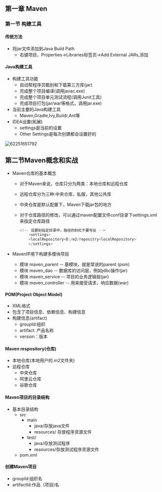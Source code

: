 ## 第一章 Maven

### 第一节 构建工具

#### 传统方法

- 将jar文件添加到Java Build Path
  - 右键项目，Properties->Libraries标签页->Add External JARs,添加

#### Java构建工具

- 构建工具功能
  - 自动帮程序员甄别和下载第三方库(jar)
  - 完成整个项目编译(调用javac.exe)
  - 完成整个项目单元测试流程(调用Junit工具)
  - 完成项目打包(jar/war等格式，调用jar.exe)
- 当前主要的Java构建工具
  - Maven,Gradle,Ivy,Buildr,Ant等
- IDEA设置(拓展)
  - settings是当前的设置
  - Other Settings是每次创建都会设置好的

![62251651792](D:\学习资料\java\Mooc笔记\十三章第一节.png)

## 第二节Maven概念和实战

- Maven仓库的基本概念

  - 对于Maven来说，仓库只分为两类：本地仓库和远程仓库

  - 远程仓库分为三种:中央仓库，私服，其他公共库

  - 中央仓库是默认配置下，Maven下载jar包的地方

  - 对于仓库路径的修改，可以通过maven配置文件conf目录下settings.xml来指定仓库路径

    ~~~java
    <!-- 设置到指定目录中，路径的斜杠不要写反 -->
        <settings>
        <localRepository>D:/m2/repositry<localRepository>
        </settings>
    ~~~

- Maven环境下构建多模块项目

  - 模块 maven_parent -- 基模块，就是常说的parent (pom)
  - 模块 maven_dao -- 数据库的访问层，例如jdbc操作(jar)
  - 模块 maven_service -- 项目的业务逻辑层(jar)
  - 模块 maven_controller -- 用来接受请求，响应数据(war)

#### POM(Project Object Model)

- XML格式
- 包含了项目信息、依赖信息、构建信息
- 构建信息(artifact)
  - groupId:组织
  - artifact: 产品名称
  - version：版本

#### Maven respository(仓库)

- 本地仓库(本地用户的.m2文件夹)
- 远程仓库
  - 中央仓库
  - 阿里云仓库
  - 谷歌仓库

#### Maven项目的目录结构

- 基本目录结构
  - src
    - main
      - java/存放java文件
      - resources/ 存放程序资源文件
    - test/
      - java/存放测试程序
      - resources/存放测试程序资源文件
  - pom.xml

#### 创建Maven项目

- groupId:组织名
- artifactId:作品（项目)名